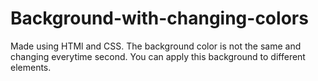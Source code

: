# Background-with-changing-colors

Made using HTMl and CSS. The background color is not the same and changing everytime second.
You can apply this background to different elements.